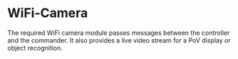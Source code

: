 # WiFi-Camera
The required WiFi camera module passes messages between the controller and the commander.
It also provides a live video stream for a PoV display or object recognition.

